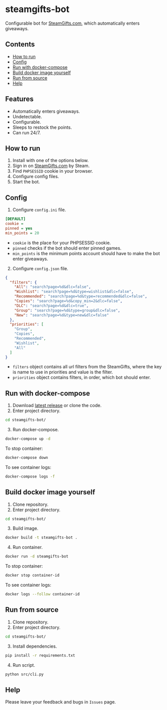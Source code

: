 # steamgifts-bot

Configurable bot for [SteamGifts.com](https://www.steamgifts.com/), which automatically enters giveaways.

## Contents

- [How to run](#how-to-run)
- [Config](#config)
- [Run with docker-compose](#run-with-docker-compose)
- [Build docker image yourself](#build-docker-image-yourself)
- [Run from source](#run-from-source)
- [Help](#help)

## Features
- Automatically enters giveaways.
- Undetectable.
- Сonfigurable.
- Sleeps to restock the points.
- Can run 24/7.

## How to run
1. Install with one of the options below.
2. Sign in on [SteamGifts.com](https://www.steamgifts.com/) by Steam.
3. Find `PHPSESSID` cookie in your browser.
4. Configure config files.
5. Start the bot.

## Config
1. Configure `config.ini` file.
```ini
[DEFAULT]
cookie = 
pinned = yes
min_points = 20
```
- `cookie` is the place for your PHPSESSID cookie.
- `pinned` checks if the bot should enter pinned games.
- `min_points` is the minimum points account should have to make the bot enter giveaways.

2. Configure `config.json` file.
```json
{
  "filters": {
    "All": "search?page=%d&dlc=false",
    "Wishlist": "search?page=%d&type=wishlist&dlc=false",
    "Recommended": "search?page=%d&type=recommended&dlc=false",
    "Copies": "search?page=%d&copy_min=2&dlc=false",
    "DLC": "search?page=%d&dlc=true",
    "Group": "search?page=%d&type=group&dlc=false",
    "New": "search?page=%d&type=new&dlc=false"
  },
  "priorities": [
    "Group",
    "Copies",
    "Recommended",
    "Wishlist",
    "All"
  ]
}
```
- `filters` object contains all url filters from the SteamGifts, where the key is name to use in priorities and value is the filter.
- `priorities` object contains filters, in order, which bot should enter.

## Run with docker-compose
1. Download [latest release](https://github.com/s-tyda/steamgifts-bot/releases/tag/v1.0) or clone the code.
2. Enter project directory.
```bash
cd steamgifts-bot/
```
3. Run docker-compose.
```bash
docker-compose up -d
```
To stop container:
```bash
docker-compose down
```
To see container logs:
```bash
docker-compose logs -f
```

## Build docker image yourself
1. Clone repository.
2. Enter project directory.
```bash
cd steamgifts-bot/
```
3. Build image.
```bash
docker build -t steamgifts-bot .
```
4. Run container.
```bash
docker run -d steamgifts-bot
```
To stop container:
```bash
docker stop container-id
```
To see container logs:
```bash
docker logs --follow container-id
```

## Run from source
1. Clone repository.
2. Enter project directory.
```bash
cd steamgifts-bot/
```
3. Install dependencies.
```bash
pip install -r requirements.txt
```
4. Run script.
```bash
python src/cli.py
```

## Help
Please leave your feedback and bugs in `Issues` page.
